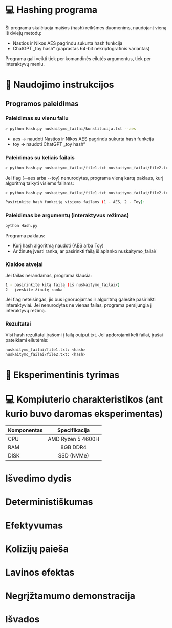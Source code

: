 # 💻 Hashing programa

Ši programa skaičiuoja maišos (hash) reikšmes duomenims, naudojant vieną iš dviejų metodų:

- Nastios ir Nikos AES pagrindu sukurta hash funkcija
- ChatGPT „toy hash“ (paprastas 64-bit nekriptografinis variantas)

Programa gali veikti tiek per komandinės eilutės argumentus, tiek per interaktyvų meniu.

# 📃 Naudojimo instrukcijos

## Programos paleidimas

### Paleidimas su vienu failu

```bash
> python Hash.py nuskaitymo_failai/konstitucija.txt --aes
```

- aes → naudoti Nastios ir Nikos AES pagrindu sukurta hash funkcija
- toy → naudoti ChatGPT „toy hash“

### Paleidimas su keliais failais

```bash
> python Hash.py nuskaitymo_failai/file1.txt nuskaitymo_failai/file2.txt --toy
```

Jei flag (--aes arba --toy) nenurodytas, programa vieną kartą paklaus, kurį algoritmą taikyti visiems failams:

```bash
> python Hash.py nuskaitymo_failai/file1.txt nuskaitymo_failai/file2.txt

Pasirinkite hash funkciją visiems failams (1 - AES, 2 - Toy):
```

### Paleidimas be argumentų (interaktyvus režimas)

```bash
python Hash.py
```

Programa paklaus:

- Kurį hash algoritmą naudoti (AES arba Toy)
- Ar žinutę įvesti ranka, ar pasirinkti failą iš aplanko nuskaitymo_failai/

### Klaidos atvejai

Jei failas nerandamas, programa klausia:

```bash
1 - pasirinkite kitą failą (iš nuskaitymo_failai/)
2 - įveskite žinutę ranka
```

Jei flag neteisingas, jis bus ignoruojamas ir algoritmą galėsite pasirinkti interaktyviai.
Jei nenurodytas nė vienas failas, programa persijungia į interaktyvų režimą.

### Rezultatai

Visi hash rezultatai įrašomi į failą output.txt.
Jei apdorojami keli failai, įrašai pateikiami eilutėmis:

```bash
nuskaitymo_failai/file1.txt: <hash>
nuskaitymo_failai/file2.txt: <hash>
```

# 🔬 Eksperimentinis tyrimas

# 💻 Kompiuterio charakteristikos (ant kurio buvo daromas eksperimentas)

| Komponentas |      Specifikacija      |
| :---------- | :---------------------: |
| CPU         | AMD Ryzen 5 4600H </br> |
| RAM         |     8GB DDR4 </br>      |
| DISK        |    SSD (NVMe) </br>     |

# Išvedimo dydis

# Deterministiškumas

# Efektyvumas

# Kolizijų paieša

# Lavinos efektas

# Negrįžtamumo demonstracija

# Išvados
